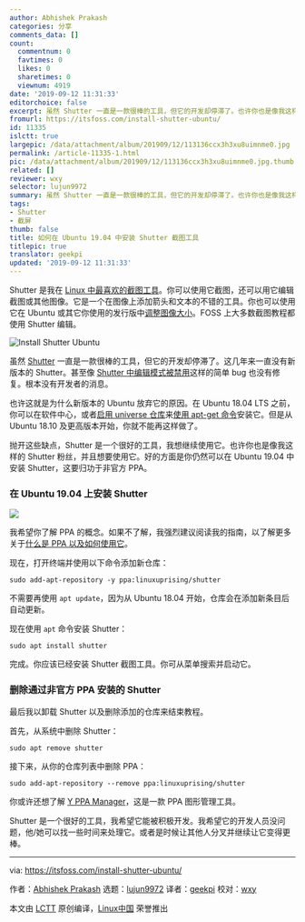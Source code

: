 ```yaml
---
author: Abhishek Prakash
categories: 分享
comments_data: []
count:
  commentnum: 0
  favtimes: 0
  likes: 0
  sharetimes: 0
  viewnum: 4919
date: '2019-09-12 11:31:33'
editorchoice: false
excerpt: 虽然 Shutter 一直是一款很棒的工具，但它的开发却停滞了。也许你也是像我这样的 Shutter 粉丝，并且想要使用它。
fromurl: https://itsfoss.com/install-shutter-ubuntu/
id: 11335
islctt: true
largepic: /data/attachment/album/201909/12/113136ccx3h3xu8uimnme0.jpg
permalink: /article-11335-1.html
pic: /data/attachment/album/201909/12/113136ccx3h3xu8uimnme0.jpg.thumb.jpg
related: []
reviewer: wxy
selector: lujun9972
summary: 虽然 Shutter 一直是一款很棒的工具，但它的开发却停滞了。也许你也是像我这样的 Shutter 粉丝，并且想要使用它。
tags:
- Shutter
- 截屏
thumb: false
title: 如何在 Ubuntu 19.04 中安装 Shutter 截图工具
titlepic: true
translator: geekpi
updated: '2019-09-12 11:31:33'
---
```


Shutter 是我在 [Linux 中最喜欢的截图工具](https://itsfoss.com/take-screenshot-linux/)。你可以使用它截图，还可以用它编辑截图或其他图像。它是一个在图像上添加箭头和文本的不错的工具。你也可以使用它在 Ubuntu 或其它你使用的发行版中[调整图像大小](https://itsfoss.com/resize-images-with-right-click/)。FOSS 上大多数截图教程都使用 Shutter 编辑。


![Install Shutter Ubuntu](/data/attachment/album/201909/12/113136ccx3h3xu8uimnme0.jpg)


虽然 [Shutter](http://shutter-project.org/) 一直是一款很棒的工具，但它的开发却停滞了。这几年来一直没有新版本的 Shutter。甚至像 [Shutter 中编辑模式被禁用](https://itsfoss.com/shutter-edit-button-disabled/)这样的简单 bug 也没有修复。根本没有开发者的消息。


也许这就是为什么新版本的 Ubuntu 放弃它的原因。在 Ubuntu 18.04 LTS 之前，你可以在软件中心，或者[启用 universe 仓库](https://itsfoss.com/ubuntu-repositories/)来[使用 apt-get 命令](https://itsfoss.com/apt-get-linux-guide/)安装它。但是从 Ubuntu 18.10 及更高版本开始，你就不能再这样做了。


抛开这些缺点，Shutter 是一个很好的工具，我想继续使用它。也许你也是像我这样的 Shutter 粉丝，并且想要使用它。好的方面是你仍然可以在 Ubuntu 19.04 中安装 Shutter，这要归功于非官方 PPA。


### 在 Ubuntu 19.04 上安装 Shutter


![](/data/attachment/album/201909/12/113136v2jrsggdwjgwh3ra.jpg)


我希望你了解 PPA 的概念。如果不了解，我强烈建议阅读我的指南，以了解更多关于[什么是 PPA 以及如何使用它](https://itsfoss.com/ppa-guide/)。


现在，打开终端并使用以下命令添加新仓库：



```
sudo add-apt-repository -y ppa:linuxuprising/shutter
```

不需要再使用 `apt update`，因为从 Ubuntu 18.04 开始，仓库会在添加新条目后自动更新。


现在使用 `apt` 命令安装 Shutter：



```
sudo apt install shutter
```

完成。你应该已经安装 Shutter 截图工具。你可从菜单搜索并启动它。


### 删除通过非官方 PPA 安装的 Shutter


最后我以卸载 Shutter 以及删除添加的仓库来结束教程。


首先，从系统中删除 Shutter：



```
sudo apt remove shutter
```

接下来，从你的仓库列表中删除 PPA：



```
sudo add-apt-repository --remove ppa:linuxuprising/shutter
```

你或许还想了解 [Y PPA Manager](https://itsfoss.com/y-ppa-manager/)，这是一款 PPA 图形管理工具。


Shutter 是一个很好的工具，我希望它能被积极开发。我希望它的开发人员没问题，他/她可以找一些时间来处理它。或者是时候让其他人分叉并继续让它变得更棒。




---


via: <https://itsfoss.com/install-shutter-ubuntu/>


作者：[Abhishek Prakash](https://itsfoss.com/author/abhishek/) 选题：[lujun9972](https://github.com/lujun9972) 译者：[geekpi](https://github.com/geekpi) 校对：[wxy](https://github.com/wxy)


本文由 [LCTT](https://github.com/LCTT/TranslateProject) 原创编译，[Linux中国](https://linux.cn/) 荣誉推出